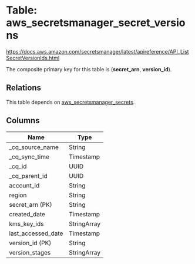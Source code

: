 # Table: aws_secretsmanager_secret_versions

https://docs.aws.amazon.com/secretsmanager/latest/apireference/API_ListSecretVersionIds.html

The composite primary key for this table is (**secret_arn**, **version_id**).

## Relations

This table depends on [aws_secretsmanager_secrets](aws_secretsmanager_secrets.md).

## Columns

| Name          | Type          |
| ------------- | ------------- |
|_cq_source_name|String|
|_cq_sync_time|Timestamp|
|_cq_id|UUID|
|_cq_parent_id|UUID|
|account_id|String|
|region|String|
|secret_arn (PK)|String|
|created_date|Timestamp|
|kms_key_ids|StringArray|
|last_accessed_date|Timestamp|
|version_id (PK)|String|
|version_stages|StringArray|